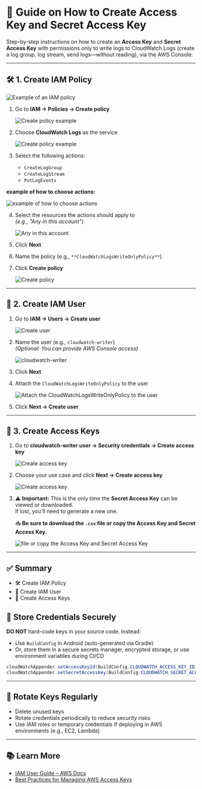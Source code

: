 # 🔐 Guide on How to Create Access Key and Secret Access Key

Step-by-step instructions on how to create an **Access Key** and **Secret Access Key** with permissions only to write logs to CloudWatch Logs (create a log group, log stream, send logs—without reading), via the AWS Console:

---

## 🛠️ 1. Create IAM Policy

![Example of an IAM policy](images/IAM_policy.png)

1. Go to **IAM → Policies → Create policy**

    ![Create policy example](images/create_policy.png)

2. Choose **CloudWatch Logs** as the service

    ![Create policy example](images/choose_cloudwatch.png)

3. Select the following actions:
    - `CreateLogGroup`
    - `CreateLogStream`
    - `PutLogEvents`

**example of how to choose actions:**

   ![example of how to choose actions](images/choose_actions.png)


4. Select the resources the actions should apply to  
   *(e.g., "Any in this account")*

   ![Any in this account](images/any_in_this_account.png)

5. Click **Next**
6. Name the policy (e.g., `**CloudWatchLogsWriteOnlyPolicy**`)
7. Click **Create policy**

   ![Create policy](images/click_create_policy.png)

---

## 👤 2. Create IAM User

1. Go to **IAM → Users → Create user**

   ![Create user](images/create_user.png)

2. Name the user (e.g., `cloudwatch-writer`)  
   *(Optional: You can provide AWS Console access)*

   ![cloudwatch-writer](images/cloudwatch_writer.png)

3. Click **Next**
4. Attach the `CloudWatchLogsWriteOnlyPolicy` to the user

   ![Attach the `CloudWatchLogsWriteOnlyPolicy` to the user](images/create_user_final.png)

5. Click **Next → Create user**

---

## 🔑 3. Create Access Keys

1. Go to **cloudwatch-writer user → Security credentials → Create access key**

   ![Create access key](images/create_access_key.png)

2. Choose your use case and click **Next → Create access key**

   ![Create access key](images/create_access_key2.png)

3. ⚠️ **Important:** This is the only time the **Secret Access Key** can be viewed or downloaded.  
   If lost, you'll need to generate a new one.

   📥 **Be sure to download the `.csv` file or copy the Access Key and Secret Access Key.**

   ![file or copy the Access Key and Secret Access Key](images/create_access_key_final.png)

---

## ✅ Summary

- 🛠️ Create IAM Policy
- 👤 Create IAM User
- 🔑 Create Access Keys


## 📁 Store Credentials Securely

**DO NOT** hard-code keys in your source code. Instead:

- Use `BuildConfig` in Android (auto-generated via Gradle)
- Or, store them in a secure secrets manager, encrypted storage, or use environment variables during CI/CD

```java
cloudWatchAppender.setAccessKeyId(BuildConfig.CLOUDWATCH_ACCESS_KEY_ID);
cloudWatchAppender.setSecretAccessKey(BuildConfig.CLOUDWATCH_SECRET_ACCESS_KEY);
```

---

## 🔁 Rotate Keys Regularly

- Delete unused keys
- Rotate credentials periodically to reduce security risks
- Use IAM roles or temporary credentials if deploying in AWS environments (e.g., EC2, Lambda)

---

## 📚 Learn More

- [IAM User Guide – AWS Docs](https://docs.aws.amazon.com/IAM/latest/UserGuide/id_users_create.html)
- [Best Practices for Managing AWS Access Keys](https://docs.aws.amazon.com/general/latest/gr/aws-access-keys-best-practices.html)